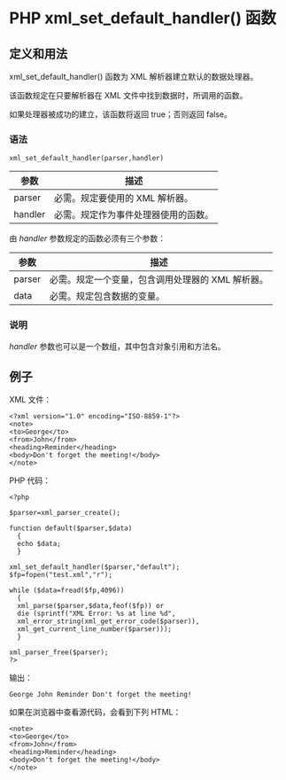 # PHP xml_set_default_handler() 函数



## 定义和用法

xml_set_default_handler() 函数为 XML 解析器建立默认的数据处理器。

该函数规定在只要解析器在 XML 文件中找到数据时，所调用的函数。

如果处理器被成功的建立，该函数将返回 true；否则返回 false。

### 语法

```
xml_set_default_handler(parser,handler)
```

| 参数 | 描述 |
| --- | --- |
| parser | 必需。规定要使用的 XML 解析器。 |
| handler | 必需。规定作为事件处理器使用的函数。 |

由 _handler_ 参数规定的函数必须有三个参数：

| 参数 | 描述 |
| --- | --- |
| parser | 必需。规定一个变量，包含调用处理器的 XML 解析器。 |
| data | 必需。规定包含数据的变量。 |

### 说明

_handler_ 参数也可以是一个数组，其中包含对象引用和方法名。

## 例子

XML 文件：

```
<?xml version="1.0" encoding="ISO-8859-1"?>
<note>
<to>George</to>
<from>John</from>
<heading>Reminder</heading>
<body>Don't forget the meeting!</body>
</note>

```

PHP 代码：

```
<?php

$parser=xml_parser_create();

function default($parser,$data)
  {
  echo $data;
  }

xml_set_default_handler($parser,"default");
$fp=fopen("test.xml","r");

while ($data=fread($fp,4096))
  {
  xml_parse($parser,$data,feof($fp)) or 
  die (sprintf("XML Error: %s at line %d", 
  xml_error_string(xml_get_error_code($parser)),
  xml_get_current_line_number($parser)));
  }

xml_parser_free($parser);
?>
```

输出：

```
George John Reminder Don't forget the meeting!
```

如果在浏览器中查看源代码，会看到下列 HTML：

```
<note>
<to>George</to>
<from>John</from>
<heading>Reminder</heading>
<body>Don't forget the meeting!</body>
</note>

```



